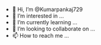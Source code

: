 - 👋 Hi, I’m @Kumarpankaj729
- 👀 I’m interested in ...
- 🌱 I’m currently learning ...
- 💞️ I’m looking to collaborate on ...
- 📫 How to reach me ...

<!---
Kumarpankaj729/Kumarpankaj729 is a ✨ special ✨ repository because its `README.md` (this file) appears on your GitHub profile.
You can click the Pr seeview link to take a look at your changes.
--->
